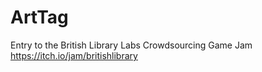 # ArtTag
Entry to the British Library Labs Crowdsourcing Game Jam
https://itch.io/jam/britishlibrary

